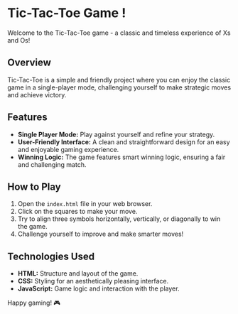 # Tic-Tac-Toe Game !

Welcome to the Tic-Tac-Toe game - a classic and timeless experience of Xs and Os!


## Overview

Tic-Tac-Toe is a simple and friendly project where you can enjoy the classic game in a single-player mode, challenging yourself to make strategic moves and achieve victory.

## Features

- **Single Player Mode:** Play against yourself and refine your strategy.
- **User-Friendly Interface:** A clean and straightforward design for an easy and enjoyable gaming experience.
- **Winning Logic:** The game features smart winning logic, ensuring a fair and challenging match.

## How to Play

1. Open the `index.html` file in your web browser.
2. Click on the squares to make your move.
3. Try to align three symbols horizontally, vertically, or diagonally to win the game.
4. Challenge yourself to improve and make smarter moves!


## Technologies Used

- **HTML:** Structure and layout of the game.
- **CSS:** Styling for an aesthetically pleasing interface.
- **JavaScript:** Game logic and interaction with the player.

Happy gaming! 🎮
